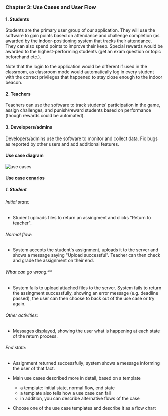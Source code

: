 ### Chapter 3: Use Cases and User Flow

#### 1. Students 

Students are the primary user group of our application. They will use the software to gain points based on attendance and challenge completion (as awarded by the indoor-positioning system that tracks their attendance. They can also spend points to improve their keep. Special rewards would be awarded to the highest-performing students (get an exam question or topic beforehand etc.).

Note that the login to the application would be different if used in the classroom, as classroom mode would automatically log in every student with the correct privileges that happened to stay close enough to the indoor beacon.

#### 2. Teachers 

Teachers can use the software to track students' participation in the game, assign challenges, and punish/reward students based on performance (though rewards could be automated).

#### 3. Developers/admins

Developers/admins use the software to monitor and collect data. Fix bugs as reported by other users and add additional features.

#### Use case diagram

<img src="http://users.metropolia.fi/~jonisarj/coa_usecases.png" alt="use cases">

#### Use case cenarios

##### 1. Student

###### Initial state:
 * Student uploads files to return an assingment and clicks "Return to teacher".

###### Normal flow:
 * System accepts the student's assignment, uploads it to the server and shows a message saying "Upload successful". Teacher can then check and grade the assignment on their end.

###### What can go wrong:**
 * System fails to upload attached files to the server. System fails to return the assingment successfully, showing an error message (e.g. deadline passed), the user can then choose to back out of the use case or try again.

###### Other activities:
 * Messages displayed, showing the user what is happening at each state of the return process.

###### End state:
 * Assignment returned successfully; system shows a message informing the user of that fact.


* Main use cases described more in detail, based on a template
  * a template: initial state, normal flow, end state
  * a template also tells how a use case can fail
  * in addition, you can describe alternative flows of the case
* Choose one of the use case templates and describe it as a flow chart
